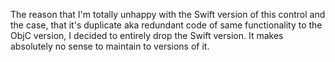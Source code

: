 The reason that I'm totally unhappy with the Swift version of this control and the case, that it's duplicate aka redundant code of same functionality to the ObjC version, I decided to entirely drop the Swift version. It makes absolutely no sense to maintain to versions of it.